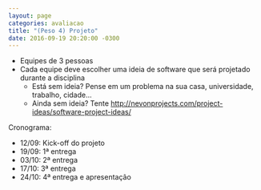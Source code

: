 ```yaml
---
layout: page
categories: avaliacao
title: "(Peso 4) Projeto"
date: 2016-09-19 20:20:00 -0300
---
```


- Equipes de 3 pessoas
- Cada equipe deve escolher uma ideia de software que será projetado durante a disciplina
  - Está sem ideia? Pense em um problema na sua casa, universidade, trabalho, cidade...
  - Ainda sem ideia? Tente <http://nevonprojects.com/project-ideas/software-project-ideas/>

Cronograma:

- 12/09: Kick-off do projeto
- 19/09: 1ª entrega
- 03/10: 2ª entrega
- 17/10: 3ª entrega
- 24/10: 4ª entrega e apresentação
